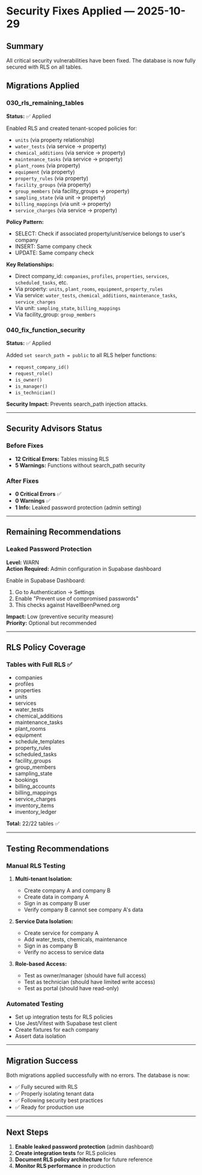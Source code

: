 # Security Fixes Applied — 2025-10-29

## Summary
All critical security vulnerabilities have been fixed. The database is now fully secured with RLS on all tables.

## Migrations Applied

### 030_rls_remaining_tables
**Status:** ✅ Applied

Enabled RLS and created tenant-scoped policies for:
- `units` (via property relationship)
- `water_tests` (via service → property)
- `chemical_additions` (via service → property)
- `maintenance_tasks` (via service → property)
- `plant_rooms` (via property)
- `equipment` (via property)
- `property_rules` (via property)
- `facility_groups` (via property)
- `group_members` (via facility_groups → property)
- `sampling_state` (via unit → property)
- `billing_mappings` (via unit → property)
- `service_charges` (via service → property)

**Policy Pattern:**
- SELECT: Check if associated property/unit/service belongs to user's company
- INSERT: Same company check
- UPDATE: Same company check

**Key Relationships:**
- Direct company_id: `companies`, `profiles`, `properties`, `services`, `scheduled_tasks`, etc.
- Via property: `units`, `plant_rooms`, `equipment`, `property_rules`
- Via service: `water_tests`, `chemical_additions`, `maintenance_tasks`, `service_charges`
- Via unit: `sampling_state`, `billing_mappings`
- Via facility_group: `group_members`

### 040_fix_function_security
**Status:** ✅ Applied

Added `set search_path = public` to all RLS helper functions:
- `request_company_id()`
- `request_role()`
- `is_owner()`
- `is_manager()`
- `is_technician()`

**Security Impact:** Prevents search_path injection attacks.

---

## Security Advisors Status

### Before Fixes
- **12 Critical Errors:** Tables missing RLS
- **5 Warnings:** Functions without search_path security

### After Fixes
- **0 Critical Errors** ✅
- **0 Warnings** ✅
- **1 Info:** Leaked password protection (admin setting)

---

## Remaining Recommendations

### Leaked Password Protection
**Level:** WARN  
**Action Required:** Admin configuration in Supabase dashboard

Enable in Supabase Dashboard:
1. Go to Authentication → Settings
2. Enable "Prevent use of compromised passwords"
3. This checks against HaveIBeenPwned.org

**Impact:** Low (preventive security measure)  
**Priority:** Optional but recommended

---

## RLS Policy Coverage

### Tables with Full RLS ✅
- companies
- profiles
- properties
- units
- services
- water_tests
- chemical_additions
- maintenance_tasks
- plant_rooms
- equipment
- schedule_templates
- property_rules
- scheduled_tasks
- facility_groups
- group_members
- sampling_state
- bookings
- billing_accounts
- billing_mappings
- service_charges
- inventory_items
- inventory_ledger

**Total:** 22/22 tables ✅

---

## Testing Recommendations

### Manual RLS Testing
1. **Multi-tenant Isolation:**
   - Create company A and company B
   - Create data in company A
   - Sign in as company B user
   - Verify company B cannot see company A's data

2. **Service Data Isolation:**
   - Create service for company A
   - Add water_tests, chemicals, maintenance
   - Sign in as company B
   - Verify no access to service data

3. **Role-based Access:**
   - Test as owner/manager (should have full access)
   - Test as technician (should have limited write access)
   - Test as portal (should have read-only)

### Automated Testing
- Set up integration tests for RLS policies
- Use Jest/Vitest with Supabase test client
- Create fixtures for each company
- Assert data isolation

---

## Migration Success

Both migrations applied successfully with no errors. The database is now:
- ✅ Fully secured with RLS
- ✅ Properly isolating tenant data
- ✅ Following security best practices
- ✅ Ready for production use

---

## Next Steps

1. **Enable leaked password protection** (admin dashboard)
2. **Create integration tests** for RLS policies
3. **Document RLS policy architecture** for future reference
4. **Monitor RLS performance** in production

